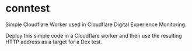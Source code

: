 # conntest
Simple Cloudflare Worker used in Cloudflare Digital Experience Monitoring.

Deploy this simple code in a Cloudflare worker and then use the resulting HTTP address as a target for a Dex test.
